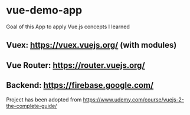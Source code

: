# vue-demo-app
Goal of this App to apply Vue.js concepts I learned

## Vuex: https://vuex.vuejs.org/ (with modules)
## Vue Router: https://router.vuejs.org/
## Backend: https://firebase.google.com/

Project has been adopted from https://www.udemy.com/course/vuejs-2-the-complete-guide/
